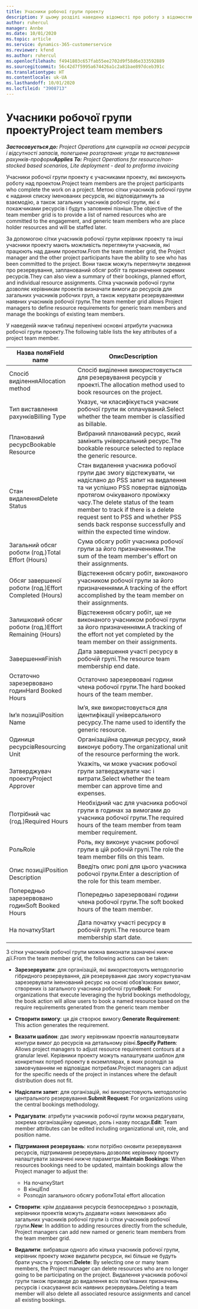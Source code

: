 ```yaml
---
title: Учасники робочої групи проекту
description: У цьому розділі наведено відомості про роботу з відомостями про учасників робочої групи, атрибути та планування проекту.
author: ruhercul
manager: Annbe
ms.date: 10/01/2020
ms.topic: article
ms.service: dynamics-365-customerservice
ms.reviewer: kfend
ms.author: ruhercul
ms.openlocfilehash: f4941803c657fab55ee2702d9f58d6e333592889
ms.sourcegitcommit: 56c42d7f5995a674426a1c2a81bae897dceb391c
ms.translationtype: HT
ms.contentlocale: uk-UA
ms.lasthandoff: 10/01/2020
ms.locfileid: "3908713"
---
```

# <a name="project-team-members"></a><span data-ttu-id="f46ff-103">Учасники робочої групи проекту</span><span class="sxs-lookup"><span data-stu-id="f46ff-103">Project team members</span></span>

<span data-ttu-id="f46ff-104">_**Застосовується до:** Project Operations для сценаріїв на основі ресурсів і відсутності запасів, полегшене розгортання: угоди та виставлення рахунків-проформ_</span><span class="sxs-lookup"><span data-stu-id="f46ff-104">_**Applies To:** Project Operations for resource/non-stocked based scenarios, Lite deployment - deal to proforma invoicing_</span></span>

<span data-ttu-id="f46ff-105">Учасники робочої групи проекту є учасниками проекту, які виконують роботу над проектом.</span><span class="sxs-lookup"><span data-stu-id="f46ff-105">Project team members are the project participants who complete the work on a project.</span></span> <span data-ttu-id="f46ff-106">Метою сітки учасників робочої групи є надання списку іменованих ресурсів, які відповідатимуть за взаємодію, а також загальних учасників робочої групи, які є покажчиками ресурсів і будуть заповнені пізніше.</span><span class="sxs-lookup"><span data-stu-id="f46ff-106">The objective of the team member grid is to provide a list of named resources who are committed to the engagement, and generic team members who are place holder resources and will be staffed later.</span></span>

<span data-ttu-id="f46ff-107">За допомогою сітки учасників робочої групи керівник проекту та інші учасники проекту мають можливість переглянути учасників, які працюють над даним проектом.</span><span class="sxs-lookup"><span data-stu-id="f46ff-107">From the team member grid, the Project manager and the other project participants have the ability to see who has been committed to the project.</span></span> <span data-ttu-id="f46ff-108">Вони також можуть переглянути зведення про резервування, запланований обсяг робіт та призначення окремих ресурсів.</span><span class="sxs-lookup"><span data-stu-id="f46ff-108">They can also view a summary of their bookings, planned effort, and individual resource assignments.</span></span> <span data-ttu-id="f46ff-109">Сітка учасників робочої групи дозволяє керівникам проектів визначати вимоги до ресурсів для загальних учасників робочих груп, а також керувати резервуваннями наявних учасників робочої групи.</span><span class="sxs-lookup"><span data-stu-id="f46ff-109">The team member grid allows Project managers to define resource requirements for generic team members and manage the bookings of existing team members.</span></span>

<span data-ttu-id="f46ff-110">У наведеній нижче таблиці перелічені основні атрибути учасника робочої групи проекту.</span><span class="sxs-lookup"><span data-stu-id="f46ff-110">The following table lists the key attributes of a project team member.</span></span>

| <span data-ttu-id="f46ff-111">Назва поля</span><span class="sxs-lookup"><span data-stu-id="f46ff-111">Field name</span></span>          | <span data-ttu-id="f46ff-112">Опис</span><span class="sxs-lookup"><span data-stu-id="f46ff-112">Description</span></span>                                                                                                                                                                  |
|--------------------------|-----------------------------------------------------------------------------------------------------------------------------------------------------------------------------------|
| <span data-ttu-id="f46ff-113">Спосіб виділення</span><span class="sxs-lookup"><span data-stu-id="f46ff-113">Allocation method</span></span>        | <span data-ttu-id="f46ff-114">Спосіб виділення використовується для резервування ресурсів у проекті.</span><span class="sxs-lookup"><span data-stu-id="f46ff-114">The allocation method used to book resources on the project.</span></span>                                                                         |
| <span data-ttu-id="f46ff-115">Тип виставлення рахунків</span><span class="sxs-lookup"><span data-stu-id="f46ff-115">Billing Type</span></span>             | <span data-ttu-id="f46ff-116">Указує, чи класифікується учасник робочої групи як оплачуваний.</span><span class="sxs-lookup"><span data-stu-id="f46ff-116">Select whether the team member is classified as billable.</span></span>                                                                                                                                       |
| <span data-ttu-id="f46ff-117">Планований ресурс</span><span class="sxs-lookup"><span data-stu-id="f46ff-117">Bookable Resource</span></span>        | <span data-ttu-id="f46ff-118">Вибраний планований ресурс, який замінить універсальний ресурс.</span><span class="sxs-lookup"><span data-stu-id="f46ff-118">The bookable resource selected to replace the generic resource.</span></span>                                                                                                                   |
| <span data-ttu-id="f46ff-119">Стан видалення</span><span class="sxs-lookup"><span data-stu-id="f46ff-119">Delete Status</span></span>            | <span data-ttu-id="f46ff-120">Стан видалення учасника робочої групи дає змогу відстежувати, чи надіслано до PSS запит на видалення та чи успішно PSS повертає відповідь протягом очікуваного проміжку часу.</span><span class="sxs-lookup"><span data-stu-id="f46ff-120">The delete status of the team member to track if there is a delete request sent to PSS and whether PSS sends back response successfully and within the expected time window.</span></span> |
| <span data-ttu-id="f46ff-121">Загальний обсяг роботи (год.)</span><span class="sxs-lookup"><span data-stu-id="f46ff-121">Total Effort (Hours)</span></span>     | <span data-ttu-id="f46ff-122">Сума обсягу робіт учасника робочої групи за його призначеннями.</span><span class="sxs-lookup"><span data-stu-id="f46ff-122">The sum of the team member's effort on their assignments.</span></span>                                                                                                                         |
| <span data-ttu-id="f46ff-123">Обсяг завершеної роботи (год.)</span><span class="sxs-lookup"><span data-stu-id="f46ff-123">Effort Completed (Hours)</span></span> | <span data-ttu-id="f46ff-124">Відстеження обсягу робіт, виконаного учасником робочої групи за його призначеннями.</span><span class="sxs-lookup"><span data-stu-id="f46ff-124">A tracking of the effort accomplished by the team member on their assignments.</span></span>                                                                                           |
| <span data-ttu-id="f46ff-125">Залишковий обсяг роботи (год.)</span><span class="sxs-lookup"><span data-stu-id="f46ff-125">Effort Remaining (Hours)</span></span> | <span data-ttu-id="f46ff-126">Відстеження обсягу робіт, ще не виконаного учасником робочої групи за його призначеннями.</span><span class="sxs-lookup"><span data-stu-id="f46ff-126">A tracking of the effort not yet completed by the team member on their assignments.</span></span>                                                                                    |
| <span data-ttu-id="f46ff-127">Завершення</span><span class="sxs-lookup"><span data-stu-id="f46ff-127">Finish</span></span>                   | <span data-ttu-id="f46ff-128">Дата завершення участі ресурсу в робочій групі.</span><span class="sxs-lookup"><span data-stu-id="f46ff-128">The resource team membership end date.</span></span>                                                                                                                                            |
| <span data-ttu-id="f46ff-129">Остаточно зарезервовано годин</span><span class="sxs-lookup"><span data-stu-id="f46ff-129">Hard Booked Hours</span></span>        | <span data-ttu-id="f46ff-130">Остаточно зарезервовані години члена робочої групи.</span><span class="sxs-lookup"><span data-stu-id="f46ff-130">The hard booked hours of the team member.</span></span>                                                                                                                                                                |
| <span data-ttu-id="f46ff-131">Ім’я позиції</span><span class="sxs-lookup"><span data-stu-id="f46ff-131">Position Name</span></span>            | <span data-ttu-id="f46ff-132">Ім’я, яке використовується для ідентифікації універсального ресурсу.</span><span class="sxs-lookup"><span data-stu-id="f46ff-132">The name used to identify the generic resource.</span></span>                                                                                                                                   |
| <span data-ttu-id="f46ff-133">Одиниця ресурсів</span><span class="sxs-lookup"><span data-stu-id="f46ff-133">Resourcing Unit</span></span>          | <span data-ttu-id="f46ff-134">Організаційна одиниця ресурсу, який виконує роботу.</span><span class="sxs-lookup"><span data-stu-id="f46ff-134">The organizational unit of the resource performing the work.</span></span>                                                                                                                      |
| <span data-ttu-id="f46ff-135">Затверджувач проекту</span><span class="sxs-lookup"><span data-stu-id="f46ff-135">Project Approver</span></span>         | <span data-ttu-id="f46ff-136">Укажіть, чи може учасник робочої групи затверджувати час і витрати.</span><span class="sxs-lookup"><span data-stu-id="f46ff-136">Select whether the team member can approve time and expenses.</span></span>                                                                                                                     |
| <span data-ttu-id="f46ff-137">Потрібний час (год.)</span><span class="sxs-lookup"><span data-stu-id="f46ff-137">Required Hours</span></span>           | <span data-ttu-id="f46ff-138">Необхідний час для учасника робочої групи в годинах за вимогами до учасника робочої групи.</span><span class="sxs-lookup"><span data-stu-id="f46ff-138">The required hours of the team member from team member requirement.</span></span>                                                                                                                       |
| <span data-ttu-id="f46ff-139">Роль</span><span class="sxs-lookup"><span data-stu-id="f46ff-139">Role</span></span>                     | <span data-ttu-id="f46ff-140">Роль, яку виконує учасник робочої групи в цій робочій групі.</span><span class="sxs-lookup"><span data-stu-id="f46ff-140">The role the team member fills on this team.</span></span>                                                                                                                                |
| <span data-ttu-id="f46ff-141">Опис позиції</span><span class="sxs-lookup"><span data-stu-id="f46ff-141">Position Description</span></span>     | <span data-ttu-id="f46ff-142">Введіть опис ролі для цього учасника робочої групи.</span><span class="sxs-lookup"><span data-stu-id="f46ff-142">Enter a description of the role for this team member.</span></span>                                                                                                                             |
| <span data-ttu-id="f46ff-143">Попередньо зарезервовано годин</span><span class="sxs-lookup"><span data-stu-id="f46ff-143">Soft Booked Hours</span></span>        | <span data-ttu-id="f46ff-144">Попередньо зарезервовані години члена робочої групи.</span><span class="sxs-lookup"><span data-stu-id="f46ff-144">The soft booked hours of the team member.</span></span>                                                                                                                                                                 |
| <span data-ttu-id="f46ff-145">На початку</span><span class="sxs-lookup"><span data-stu-id="f46ff-145">Start</span></span>                    | <span data-ttu-id="f46ff-146">Дата початку участі ресурсу в робочій групі.</span><span class="sxs-lookup"><span data-stu-id="f46ff-146">The resource team membership start date.</span></span>                                                                                                                                          |

<span data-ttu-id="f46ff-147">З сітки учасників робочої групи можна виконати зазначені нижче дії.</span><span class="sxs-lookup"><span data-stu-id="f46ff-147">From the team member grid, the following actions can be taken:</span></span>

- <span data-ttu-id="f46ff-148">**Зарезервувати**: для організацій, які використовують методологію гібридного резервування, дія резервування дає змогу користувачам зарезервувати іменований ресурс на основі обов’язкових вимог, створених із загального учасника робочої групи</span><span class="sxs-lookup"><span data-stu-id="f46ff-148">**Book**: For organizations that execute leveraging the hybrid bookings methodology, the book action will allow users to book a named resource based on the require requirements generated from the generic team member</span></span>
- <span data-ttu-id="f46ff-149">**Створити вимогу**: ця дія створює вимогу.</span><span class="sxs-lookup"><span data-stu-id="f46ff-149">**Generate Requirement**: This action generates the requirement.</span></span>
- <span data-ttu-id="f46ff-150">**Вказати шаблон**: дає змогу керівникам проектів налаштовувати контури вимог до ресурсів на детальному рівні.</span><span class="sxs-lookup"><span data-stu-id="f46ff-150">**Specify Pattern**: Allows project managers to adjust resource requirement contours at a granular level.</span></span> <span data-ttu-id="f46ff-151">Керівники проекту можуть налаштувати шаблон для конкретних потреб проекту в екземплярах, в яких розподіл за замовчуванням не відповідає потребам.</span><span class="sxs-lookup"><span data-stu-id="f46ff-151">Project managers can adjust for the specific needs of the project in instances where the default distribution does not fit.</span></span>
- <span data-ttu-id="f46ff-152">**Надіслати запит**: для організацій, які використовують методологію центрального резервування.</span><span class="sxs-lookup"><span data-stu-id="f46ff-152">**Submit Request**: For organizations using the central bookings methodology.</span></span>
- <span data-ttu-id="f46ff-153">**Редагувати**: атрибути учасників робочої групи можна редагувати, зокрема організаційну одиницю, роль і назву посади.</span><span class="sxs-lookup"><span data-stu-id="f46ff-153">**Edit**: Team member attributes can be edited including organizational unit, role, and position name.</span></span>
- <span data-ttu-id="f46ff-154">**Підтримання резервувань**: коли потрібно оновити резервування ресурсів, підтримання резервувань дозволяє керівнику проекту налаштувати зазначені нижче параметри.</span><span class="sxs-lookup"><span data-stu-id="f46ff-154">**Maintain Bookings**: When resources bookings need to be updated, maintain bookings allow the Project manager to adjust the:</span></span>

    - <span data-ttu-id="f46ff-155">На початку</span><span class="sxs-lookup"><span data-stu-id="f46ff-155">Start</span></span>
    - <span data-ttu-id="f46ff-156">В кінці</span><span class="sxs-lookup"><span data-stu-id="f46ff-156">End</span></span>
    - <span data-ttu-id="f46ff-157">Розподіл загального обсягу роботи</span><span class="sxs-lookup"><span data-stu-id="f46ff-157">Total effort allocation</span></span>

- <span data-ttu-id="f46ff-158">**Створити**: крім додавання ресурсів безпосередньо з розкладів, керівники проектів можуть додавати нових іменованих або загальних учасників робочої групи із сітки учасників робочої групи.</span><span class="sxs-lookup"><span data-stu-id="f46ff-158">**New**: In addition to adding resources directly from the schedule, Project managers can add new named or generic team members from the team member grid.</span></span>
- <span data-ttu-id="f46ff-159">**Видалити**: вибравши одного або кілька учасників робочої групи, керівник проекту може видалити ресурси, які більше не будуть брати участь у проекті.</span><span class="sxs-lookup"><span data-stu-id="f46ff-159">**Delete**: By selecting one or many team members, the Project manager can delete resources who are no longer going to be participating on the project.</span></span> <span data-ttu-id="f46ff-160">Видалення учасників робочої групи також призведе до видалення всіх пов’язаних призначень ресурсів і скасування всіх наявних резервувань.</span><span class="sxs-lookup"><span data-stu-id="f46ff-160">Deleting a team member will also delete all associated resource assignments and  cancel all existing bookings.</span></span>
